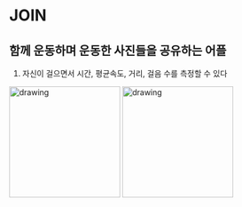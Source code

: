 
# JOIN

## 함께 운동하며 운동한 사진들을 공유하는 어플

1. 자신이 걸으면서 시간, 평균속도, 거리, 걸음 수를 측정할 수 있다

<img src="sc.png" alt="drawing" width="200"/>
<img src="sc2.png" alt="drawing" width="200"/>

